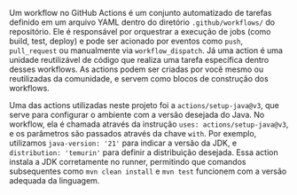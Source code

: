 Um workflow no GitHub Actions é um conjunto automatizado de tarefas definido em um arquivo YAML dentro do diretório `.github/workflows/` do repositório.
Ele é responsável por orquestrar a execução de jobs (como build, test, deploy) e pode ser acionado por eventos como `push`, `pull_request` ou manualmente via `workflow_dispatch`.
Já uma action é uma unidade reutilizável de código que realiza uma tarefa específica dentro desses workflows.
As actions podem ser criadas por você mesmo ou reutilizadas da comunidade, e servem como blocos de construção dos workflows.

Uma das actions utilizadas neste projeto foi a `actions/setup-java@v3`, que serve para configurar o ambiente com a versão desejada do Java.
No workflow, ela é chamada através da instrução `uses: actions/setup-java@v3`, e os parâmetros são passados através da chave `with`.
Por exemplo, utilizamos `java-version: '21'` para indicar a versão da JDK, e `distribution: 'temurin'` para definir a distribuição desejada.
Essa action instala a JDK corretamente no runner, permitindo que comandos subsequentes como `mvn clean install` e `mvn test` funcionem com a versão adequada da linguagem.

